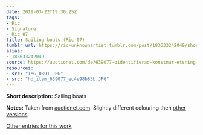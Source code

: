 ```yaml
---
date: 2019-03-22T19:30:25Z
tags:
- Ric
- Signature
- Ric 07
title: Sailing boats (Ric 07)
tumblr_url: https://ric-unknownartist.tumblr.com/post/183633242049/short-description-sailing-boats-notes-taken
alias:
- 183633242049
source: https://auctionet.com/de/639077-oidentifierad-konstnar-etsning-signerad-ric
resources:
- src: "IMG_0891.JPG"
- src: "hd_item_639077_ec4e98b85b.JPG"
---
```


**Short description:** Sailing boats

**Notes:** Taken from [auctionet.com](https://auctionet.com/de/639077-oidentifierad-konstnar-etsning-signerad-ric). Slightly different colouring then [other versions](/tags/Ric-07).

[Other entries for this work](/tags/Ric-07)
